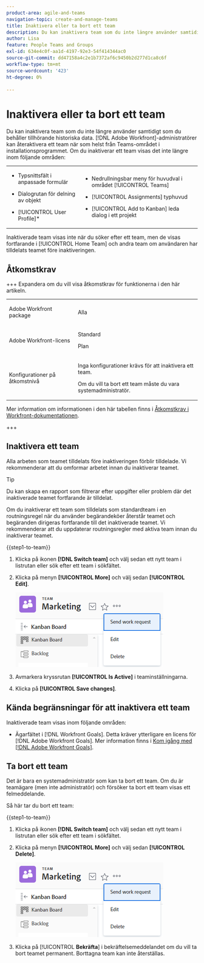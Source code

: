 ```yaml
---
product-area: agile-and-teams
navigation-topic: create-and-manage-teams
title: Inaktivera eller ta bort ett team
description: Du kan inaktivera team som du inte längre använder samtidigt som du behåller tillhörande historiska data. Adobe Workfront-administratörer kan återaktivera ett team när som helst från Teams-området i Setup.
author: Lisa
feature: People Teams and Groups
exl-id: 634e4c0f-aa1d-4197-92e3-54f414344ac0
source-git-commit: dd47158a4c2e1b7372af6c9450b2d277d1ca8c6f
workflow-type: tm+mt
source-wordcount: '423'
ht-degree: 0%

---
```


# Inaktivera eller ta bort ett team

Du kan inaktivera team som du inte längre använder samtidigt som du behåller tillhörande historiska data. [!DNL Adobe Workfront]-administratörer kan återaktivera ett team när som helst från Teams-området i installationsprogrammet. Om du inaktiverar ett team visas det inte längre inom följande områden:

<table style="table-layout:auto"> 
 <col> 
 <col> 
 <tbody> 
  <tr> 
   <td> 
    <ul> 
     <li> <p>Typsnittsfält i anpassade formulär</p> </li> 
    </ul> 
    <ul> 
     <li> <p>Dialogrutan för delning av objekt</p> </li> 
     <li> <p>[!UICONTROL User Profile]*</p> </li> 
    </ul> </td> 
   <td> 
    <ul> 
     <li> <p>Nedrullningsbar meny för huvudval i området [!UICONTROL Teams]</p> </li> 
     <li> <p>[!UICONTROL Assignments] typhuvud</p> </li> 
     <li> <p>[!UICONTROL Add to Kanban] leda dialog i ett projekt</p> </li> 
    </ul> </td> 
  </tr> 
 </tbody> 
</table>

Inaktiverade team visas inte när du söker efter ett team, men de visas fortfarande i [!UICONTROL Home Team] och andra team om användaren har tilldelats teamet före inaktiveringen.

## Åtkomstkrav

+++ Expandera om du vill visa åtkomstkrav för funktionerna i den här artikeln.

<table style="table-layout:auto"> 
 <col> 
 <col> 
 <tbody> 
  <tr data-mc-conditions=""> 
   <td role="rowheader"> <p>Adobe Workfront package</p> </td> 
   <td>Alla</td> 
  </tr> 
  <tr> 
   <td role="rowheader">Adobe Workfront-licens</td> 
   <td>
   <p>Standard</p>
   <p>Plan</p></td>
  </tr> 
  <tr>
   <td>Konfigurationer på åtkomstnivå</td>
   <td><p>Inga konfigurationer krävs för att inaktivera ett team.</p>
   <p>Om du vill ta bort ett team måste du vara systemadministratör.</p></td>
  </tr>
 </tbody> 
</table>

Mer information om informationen i den här tabellen finns i [Åtkomstkrav i Workfront-dokumentationen](/help/quicksilver/administration-and-setup/add-users/access-levels-and-object-permissions/access-level-requirements-in-documentation.md).

+++

## Inaktivera ett team

Alla arbeten som teamet tilldelats före inaktiveringen förblir tilldelade. Vi rekommenderar att du omformar arbetet innan du inaktiverar teamet.

>[!TIP]
>
>Du kan skapa en rapport som filtrerar efter uppgifter eller problem där det inaktiverade teamet fortfarande är tilldelat.

Om du inaktiverar ett team som tilldelats som standardteam i en routningsregel när du använder begärandeköer återstår teamet och begäranden dirigeras fortfarande till det inaktiverade teamet. Vi rekommenderar att du uppdaterar routningsregler med aktiva team innan du inaktiverar teamet.

{{step1-to-team}}

1. Klicka på ikonen **[!DNL Switch team]** och välj sedan ett nytt team i listrutan eller sök efter ett team i sökfältet.
1. Klicka på menyn **[!UICONTROL More]** och välj sedan **[!UICONTROL Edit]**.

   ![](assets/edit-team-settings.png)

1. Avmarkera kryssrutan **[!UICONTROL Is Active]** i teaminställningarna.
1. Klicka på **[!UICONTROL Save changes]**.

## Kända begränsningar för att inaktivera ett team

Inaktiverade team visas inom följande områden:

* Ägarfältet i [!DNL Workfront Goals]. Detta kräver ytterligare en licens för [!DNL Adobe Workfront Goals]. Mer information finns i [Kom igång med [!DNL Adobe Workfront Goals]](../../workfront-goals/goal-management/getting-started-with-wf-goals.md).

## Ta bort ett team

Det är bara en systemadministratör som kan ta bort ett team. Om du är teamägare (men inte administratör) och försöker ta bort ett team visas ett felmeddelande.

Så här tar du bort ett team:

{{step1-to-team}}

1. Klicka på ikonen **[!DNL Switch team]** och välj sedan ett nytt team i listrutan eller sök efter ett team i sökfältet.
1. Klicka på menyn **[!UICONTROL More]** och välj sedan **[!UICONTROL Delete]**.

   ![](assets/edit-team-settings.png)

1. Klicka på [!UICONTROL **Bekräfta**] i bekräftelsemeddelandet om du vill ta bort teamet permanent. Borttagna team kan inte återställas.
